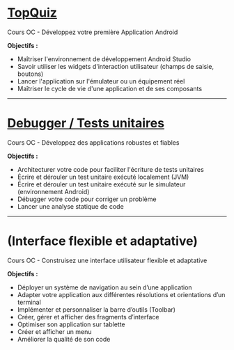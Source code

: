 # [TopQuiz](https://github.com/Guillaume-GitHub/Android/tree/master/TopQuiz)

Cours OC - Développez votre première Application Android

**Objectifs :**
* Maîtriser l'environnement de développement Android Studio
* Savoir utiliser les widgets d'interaction utilisateur (champs de saisie, boutons)
* Lancer l'application sur l'émulateur ou un équipement réel
* Maîtriser le cycle de vie d'une application et de ses composants
____________________________________________________________________________________________________________

# [Debugger / Tests unitaires](https://github.com/Guillaume-GitHub/Android/tree/master/Debugger%20-%20Tests%20unitaires)

Cours OC - Développez des applications robustes et fiables

**Objectifs :**
* Architecturer votre code pour faciliter l'écriture de tests unitaires
* Écrire et dérouler un test unitaire exécuté localement (JVM)
* Écrire et dérouler un test unitaire exécuté sur le simulateur (environnement Android)
* Débugger votre code pour corriger un problème
* Lancer une analyse statique de code
____________________________________________________________________________________________________________

# (Interface flexible et adaptative)

Cours OC - Construisez une interface utilisateur flexible et adaptative

**Objectifs :**
* Déployer un système de navigation au sein d’une application
* Adapter votre application aux différentes résolutions et orientations d’un terminal
* Implémenter et personnaliser la barre d’outils (Toolbar)
* Créer, gérer et afficher des fragments d’interface
* Optimiser son application sur tablette
* Créer et afficher un menu
* Améliorer la qualité de son code

